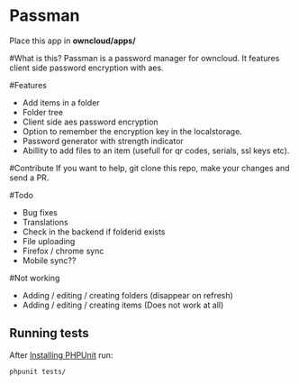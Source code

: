 # Passman
Place this app in **owncloud/apps/**

#What is this?
Passman is a password manager for owncloud.
It features client side password encryption with aes.

#Features
- Add items in a folder
- Folder tree
- Client side aes password encryption
- Option to remember the encryption key in the localstorage.
- Password generator with strength indicator
- Abillity to add files to an item (usefull for qr codes, serials, ssl keys etc).


#Contribute
If you want to help, git clone this repo, make your changes and send a PR.

#Todo
 - Bug fixes
 - Translations
 - Check in the backend if folderid exists
 - File uploading
 - Firefox / chrome sync
 - Mobile sync??
 
#Not working
- Adding / editing / creating folders (disappear on refresh)
- Adding / editing / creating items (Does not work at all)

## Running tests
After [Installing PHPUnit](http://phpunit.de/getting-started.html) run:

    phpunit tests/
